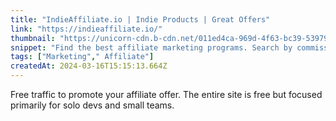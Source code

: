 ```yaml
---
title: "IndieAffiliate.io | Indie Products | Great Offers"
link: "https://indieaffiliate.io/"
thumbnail: "https://unicorn-cdn.b-cdn.net/011ed4ca-969d-4f63-bc39-53979469e7f8/"
snippet: "Find the best affiliate marketing programs. Search by commission % & category. Find the perfect fit!"
tags: ["Marketing"," Affiliate"]
createdAt: 2024-03-16T15:15:13.664Z
---
```

Free traffic to promote your affiliate offer. The entire site is free but focused primarily for solo devs and small teams.
